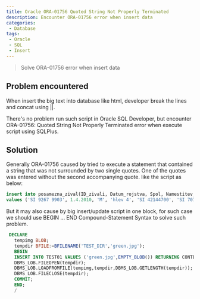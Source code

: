 ```yaml
---
title: Oracle ORA-01756 Quoted String Not Properly Terminated
description: Encounter ORA-01756 error when insert data
categories:
 - Database
tags:
 - Oracle
 - SQL
 - Insert
---
```


> Solve ORA-01756 error when insert data

## Problem encountered
When insert the big text into database like html, developer break the lines and concat using ||.

There's no problem run such script in Oracle SQL Developer, but encounter ORA-01756: Quoted String Not Properly Terminated error when execute script using SQLPlus.

## Solution

Generally ORA-01756 caused by tried to execute a statement that contained a string that was not surrounded by two single quotes. One of the quotes was entered without the second accompanying quote. like the script as below:

```sql
insert into posamezna_zival(ID_zivali, Datum_rojstva, Spol, Namestitev, Mati, Oce, Prihod, Odhod, Sorta_FK, Kupec_FK) 
values ('SI 9267 9903', 1.4.2010, 'M', 'hlev 4', 'SI 42144700', 'SI 707005', 1.4.2010, 'XXX', 3,  'XXX);
```

But it may also cause by big insert/update script in one block, for such case we should use BEGIN ... END Compound-Statement Syntax to solve such problem.


```sql
 DECLARE
   tempimg BLOB;
   tempdir BFILE:=BFILENAME('TEST_DIR','green.jpg');
   BEGIN
   INSERT INTO TEST01 VALUES ('green.jpg',EMPTY_BLOB()) RETURNING CONTENT INTO TEMPIMG;
   DBMS_LOB.FILEOPEN(tempdir);
   DBMS_LOB.LOADFROMFILE(tempimg,tempdir,DBMS_LOB.GETLENGTH(tempdir));
   DBMS_LOB.FILECLOSE(tempdir);
   COMMIT;
   END;
   /
```
